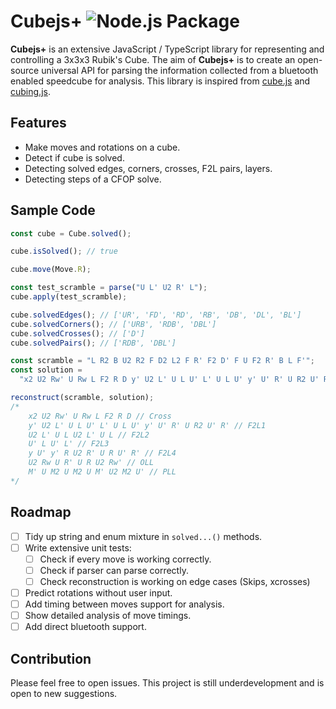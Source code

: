 # Cubejs+ ![Node.js Package](https://github.com/Dogacel/cubejs-plus/workflows/Node.js%20Package/badge.svg)

**Cubejs+** is an extensive JavaScript / TypeScript library for representing and controlling a 3x3x3 Rubik's Cube. The aim of **Cubejs+** is to create an open-source universal API for parsing the information collected from a bluetooth enabled speedcube for analysis. This library is inspired from [cube.js](https://github.com/ldez/cubejs) and [cubing.js](https://github.com/cubing/cubing.js).

## Features

- Make moves and rotations on a cube.
- Detect if cube is solved.
- Detecting solved edges, corners, crosses, F2L pairs, layers.
- Detecting steps of a CFOP solve.

## Sample Code

```typescript
const cube = Cube.solved();

cube.isSolved(); // true

cube.move(Move.R);

const test_scramble = parse("U L' U2 R' L");
cube.apply(test_scramble);

cube.solvedEdges(); // ['UR', 'FD', 'RD', 'RB', 'DB', 'DL', 'BL']
cube.solvedCorners(); // ['URB', 'RDB', 'DBL']
cube.solvedCrosses(); // ['D']
cube.solvedPairs(); // ['RDB', 'DBL']

const scramble = "L R2 B U2 R2 F D2 L2 F R' F2 D' F U F2 R' B L F'";
const solution =
  "x2 U2 Rw' U Rw L F2 R D y' U2 L' U L U' L' U L U' y' U' R' U R2 U' R' U2 L' U L U2 L' U L U' L U' L' y U' y' R U2 R' U R U' R' U2 Rw U R' U R U2 Rw' M' U M2 U M2 U M' U2 M2 U'";

reconstruct(scramble, solution);
/*
    x2 U2 Rw' U Rw L F2 R D // Cross
    y' U2 L' U L U' L' U L U' y' U' R' U R2 U' R' // F2L1
    U2 L' U L U2 L' U L // F2L2
    U' L U' L' // F2L3
    y U' y' R U2 R' U R U' R' // F2L4
    U2 Rw U R' U R U2 Rw' // OLL
    M' U M2 U M2 U M' U2 M2 U' // PLL
*/
```

## Roadmap

- [ ] Tidy up string and enum mixture in `solved...()` methods.
- [ ] Write extensive unit tests:
  - [ ] Check if every move is working correctly.
  - [ ] Check if parser can parse correctly.
  - [ ] Check reconstruction is working on edge cases (Skips, xcrosses)
- [ ] Predict rotations without user input.
- [ ] Add timing between moves support for analysis.
- [ ] Show detailed analysis of move timings.
- [ ] Add direct bluetooth support.

## Contribution

Please feel free to open issues. This project is still underdevelopment and is open to new suggestions.
